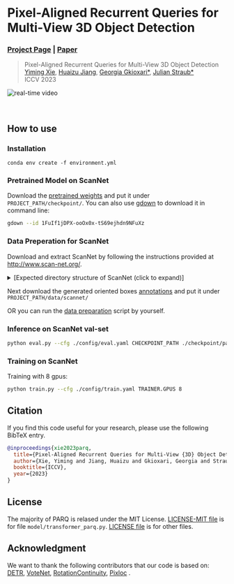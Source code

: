 # Pixel-Aligned Recurrent Queries for Multi-View 3D Object Detection
### [Project Page](https://ymingxie.github.io/parq) | [Paper](https://arxiv.org/pdf/0000.00000.pdf)

> Pixel-Aligned Recurrent Queries for Multi-View 3D Object Detection  
> [Yiming Xie](https://ymingxie.github.io), [Huaizu Jiang](https://jianghz.me/), [Georgia Gkioxari*](https://gkioxari.github.io/), [Julian Straub*](http://people.csail.mit.edu/jstraub/)  
> ICCV 2023

![real-time video](assets/parq_teaser.gif)

<br/>
<!-- ## TODO -->
<!-- - [x] ScanNet Dataset -->
<!-- - [ ] ARKitScenes Dataset -->

## How to use
### Installation
```
conda env create -f environment.yml
```

### Pretrained Model on ScanNet
Download the [pretrained weights](https://drive.google.com/file/d/1FuIf1jDPX-ooOx0x-tS69ejhdn9NFuXz/view?usp=sharing) and put it under 
`PROJECT_PATH/checkpoint/`.
You can also use [gdown](https://github.com/wkentaro/gdown) to download it in command line:
```bash
gdown --id 1FuIf1jDPX-ooOx0x-tS69ejhdn9NFuXz
```

### Data Preperation for ScanNet
Download and extract ScanNet by following the instructions provided at http://www.scan-net.org/.
<details>
  <summary>[Expected directory structure of ScanNet (click to expand)]</summary>
  
You can obtain the train/val/test split information from [here](https://github.com/ScanNet/ScanNet/tree/master/Tasks/Benchmark).
```
PROJECT_PATH
└───data
|   └───scannet
|   │   └───scans
|   │   |   └───scene0000_00
|   │   |       └───color
|   │   |       │   │   0.jpg
|   │   |       │   │   1.jpg
|   │   |       │   │   ...
|   │   |       │   ...
|   │   └───scans_raw
|   │   |   └───scene0000_00
|   │   |       └───scene0000_00.aggregation.json
|   │   |       └───scene0000_00_vh_clean_2.labels.ply
|   │   |       └───scene0000_00_vh_clean_2.0.010000.segs.json
|   │   |       │   ...
|   |   └───scannetv2_test.txt
|   |   └───scannetv2_train.txt
|   |   └───scannetv2_val.txt
|   |   └───scannetv2-labels.combined.tsv
```
</details>

Next download the generated oriented boxes [annotations](https://drive.google.com/file/d/1lGNiUMcCe3fFOS7D3Zla_LwYJuQ3Sj96/view?usp=sharing) and put it under `PROJECT_PATH/data/scannet/`

OR you can run the [data preparation](scripts/scannet_preprocessing/README.md) script by yourself.


### Inference on ScanNet val-set
```bash
python eval.py --cfg ./config/eval.yaml CHECKPOINT_PATH ./checkpoint/parq_release.ckpt
```

### Training on ScanNet
Training with 8 gpus:
```bash
python train.py --cfg ./config/train.yaml TRAINER.GPUS 8
```


<!-- ## Coordinates illustration for ScanNet
World coordinate: ScanNet world coordinate  
Camera coordinate: Camera coodinate with OpenCV format (face forward +z, right: +x)  
PseudoCam coordinate: gravity-aligned camera coordinate (rotate camera coodinate to make the coordinate gravity-aligned)  
Local coordinate: the PseudoCam coordinate of middle frame   -->

## Citation

If you find this code useful for your research, please use the following BibTeX entry.

```bibtex
@inproceedings{xie2023parq,
  title={Pixel-Aligned Recurrent Queries for Multi-View {3D} Object Detection},
  author={Xie, Yiming and Jiang, Huaizu and Gkioxari, Georgia and Straub, Julian},
  booktitle={ICCV},
  year={2023}
}
```

## License
The majority of PARQ is relased under the MIT License. 
[LICENSE-MIT file](LICENSE-MIT) is for file `model/transformer_parq.py`.
[LICENSE file](LICENSE) is for other files.

## Acknowledgment
We want to thank the following contributors that our code is based on:
[DETR](https://github.com/facebookresearch/detr),
[VoteNet](https://github.com/facebookresearch/votenet),
[RotationContinuity](https://github.com/papagina/RotationContinuity),
[Pixloc](https://github.com/cvg/pixloc/blob/master/pixloc/pixlib/geometry/wrappers.py)
.
